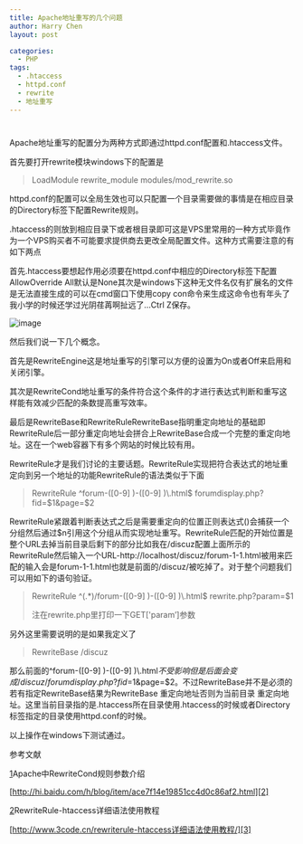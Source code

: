 ```yaml
---
title: Apache地址重写的几个问题
author: Harry Chen
layout: post

categories:
  - PHP
tags:
  - .htaccess
  - httpd.conf
  - rewrite
  - 地址重写
---
```

# 

  Apache地址重写的配置分为两种方式即通过httpd.conf配置和.htaccess文件。

  首先要打开rewrite模块windows下的配置是

  > LoadModule rewrite_module modules/mod_rewrite.so

  httpd.conf的配置可以全局生效也可以只配置一个目录需要做的事情是在相应目录的Directory标签下配置Rewrite规则。

  .htaccess的则放到相应目录下或者根目录即可这是VPS里常用的一种方式毕竟作为一个VPS购买者不可能要求提供商去更改全局配置文件。这种方式需要注意的有如下两点

  首先.htaccess要想起作用必须要在httpd.conf中相应的Directory标签下配置AllowOverride All默认是None其次是windows下这种无文件名仅有扩展名的文件是无法直接生成的可以在cmd窗口下使用copy con命令来生成这命令也有年头了我小学的时候还学过光阴荏苒啊扯远了…Ctrl Z保存。

  ![image][1]

  然后我们说一下几个概念。

  首先是RewriteEngine这是地址重写的引擎可以方便的设置为On或者Off来启用和关闭引擎。

  其次是RewriteCond地址重写的条件符合这个条件的才进行表达式判断和重写这样能有效减少匹配的条数提高重写效率。

  最后是RewriteBase和RewriteRuleRewriteBase指明重定向地址的基础即RewriteRule后一部分重定向地址会拼合上RewriteBase合成一个完整的重定向地址。这在一个web容器下有多个网站的时候比较有用。

  RewriteRule才是我们讨论的主要话题。RewriteRule实现把符合表达式的地址重定向到另一个地址的功能RewriteRule的语法类似于下面

  > RewriteRule ^forum-([0-9] )-([0-9] )\\.html$ forumdisplay.php?fid=$1&page=$2

  RewriteRule紧跟着判断表达式之后是需要重定向的位置正则表达式()会捕获一个分组然后通过$n引用这个分组从而实现地址重写。RewriteRule匹配的开始位置是整个URL去掉当前目录后剩下的部分比如我在/discuz配置上面所示的RewriteRule然后输入一个URL-http://localhost/discuz/forum-1-1.html被用来匹配的输入会是forum-1-1.html也就是前面的/discuz/被吃掉了。对于整个问题我们可以用如下的语句验证。

  > RewriteRule ^(.*)/forum-([0-9] )-([0-9] )\\.html$ rewrite.php?param=$1
>
  > 注在rewrite.php里打印一下GET['param’]参数

  另外这里需要说明的是如果我定义了

  > RewriteBase /discuz

  那么前面的^forum-([0-9] )-([0-9] )\\.html$不受影响但是后面会变成/discuz/forumdisplay.php?fid=$1&page=$2。不过RewriteBase并不是必须的若有指定RewriteBase结果为RewriteBase 重定向地址否则为当前目录 重定向地址。这里当前目录指的是.htaccess所在目录使用.htaccess的时候或者Directory标签指定的目录使用httpd.conf的时候。

  以上操作在windows下测试通过。

  参考文献

  [1]Apache中RewriteCond规则参数介绍

  [http://hi.baidu.com/һ/blog/item/ace7f14e19851cc4d0c86af2.html][2]

  [2]RewriteRule-htaccess详细语法使用教程

  [http://www.3code.cn/rewriterule-htaccess详细语法使用教程/][3]

[1]: http://www.roybit.com/wp-content/uploads/2012/04/image_thumb.png (image)
[2]: http://hi.baidu.com/%D2%BB/blog/item/ace7f14e19851cc4d0c86af2.html
[3]: http://www.3code.cn/rewriterule-htaccess%E8%AF%A6%E7%BB%86%E8%AF%AD%E6%B3%95%E4%BD%BF%E7%94%A8%E6%95%99%E7%A8%8B/
